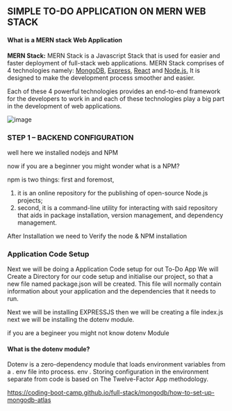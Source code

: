 ## SIMPLE TO-DO APPLICATION ON MERN WEB STACK



#### What is a MERN stack Web Application


**MERN Stack:** MERN Stack is a Javascript Stack that is used for easier and faster deployment of full-stack web applications. MERN Stack comprises of 4 technologies namely: [MongoDB](https://www.geeksforgeeks.org/mongodb-an-introduction/), [Express](https://www.geeksforgeeks.org/introduction-to-express/), [React](https://www.geeksforgeeks.org/react-js-introduction-working/) and [Node.js.](https://www.geeksforgeeks.org/introduction-to-nodejs/) It is designed to make the development process smoother and easier.

Each of these 4 powerful technologies provides an end-to-end framework for the developers to work in and each of these technologies play a big part in the development of web applications.

![image](https://user-images.githubusercontent.com/76660222/210219529-ca1fb293-20d5-46c9-a021-820676271744.png)

### STEP 1 – BACKEND CONFIGURATION

well here we installed nodejs and NPM

now if you are a beginner you might wonder what is a NPM?

npm is two things: first and foremost,

1. it is an online repository for the publishing of open-source Node.js projects;
2. second, it is a command-line utility for interacting with said repository
   that aids in package installation, version management, and
   dependency management.

After Installation we need to Verify the node & NPM installation
 
### Application Code Setup

Next we will be doing a Application Code setup for out To-Do App
We will Create a Directory for our code setup and initialise our project, so that a new file named package.json will be created. This file will normally contain information about your application and the dependencies that it needs to run.

Next we will be installing EXPRESSJS
then we will be creating a file index.js
next we will be installing the dotenv module.

if you are a begineer you might not know dotenv Module 
#### What is the dotenv module?

Dotenv is a zero-dependency module that loads environment variables from a . env file into process. env . Storing configuration in the environment separate from code is based on The Twelve-Factor App methodology.


https://coding-boot-camp.github.io/full-stack/mongodb/how-to-set-up-mongodb-atlas
